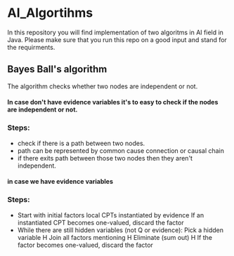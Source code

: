 # AI_Algortihms
In this repository you will find implementation of two algoritms in AI field in Java.
Please make sure that you run this repo on a good input and stand for the requirments.

## Bayes Ball's algorithm
The algorithm checks whether two nodes are independent or not.
#### In case don't have evidence variables it's to easy to check if the nodes are independent or not.
### Steps:
* check if there is a path between two nodes.
* path can be represented by common cause connection or causal chain
* if there exits path between those two nodes then they aren't independent.
#### in case we have evidence variables
### Steps:
* Start with initial factors
local CPTs instantiated by evidence
If an instantiated CPT becomes one-valued, discard the factor
* While there are still hidden variables (not Q or evidence):
Pick a hidden variable H
Join all factors mentioning H
Eliminate (sum out) H
If the factor becomes one-valued, discard the factor
